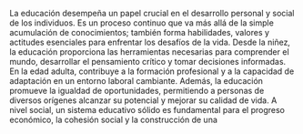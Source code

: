  La educación desempeña un papel crucial en el desarrollo personal y social de los
 individuos. Es un proceso continuo que va más allá de la simple acumulación de 
 conocimientos; también forma habilidades, valores y actitudes esenciales para
 enfrentar los desafíos de la vida. Desde la niñez, la educación proporciona
 las herramientas necesarias para comprender el mundo, desarrollar el
 pensamiento crítico y tomar decisiones informadas. En la edad adulta, 
 contribuye a la formación profesional y a la capacidad de adaptación en 
 un entorno laboral cambiante. Además, la educación promueve la igualdad de
 oportunidades, permitiendo a personas de diversos orígenes alcanzar su
 potencial y mejorar su calidad de vida. A nivel social, un sistema educativo 
 sólido es fundamental para el progreso económico, la cohesión social y la construcción de una